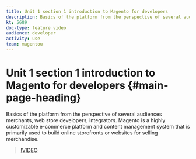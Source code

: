 ```yaml
---
title: Unit 1 section 1 introduction to Magento for developers
description: Basics of the platform from the perspective of several audiences merchants, web store developers, integrators. Magento is a highly customizable e-commerce platform and content management system that is primarily used to build online storefronts or websites for selling merchandise.
kt: 5689
doc-type: feature video
audience: developer
activity: use
team: magentou
---
```


# Unit 1 section 1 introduction to Magento for developers {#main-page-heading}

Basics of the platform from the perspective of several audiences merchants, web store developers, integrators. Magento is a highly customizable e-commerce platform and content management system that is primarily used to build online storefronts or websites for selling merchandise.

>[!VIDEO](https://video.tv.adobe.com/v/36191?quality=12&learn=on)
